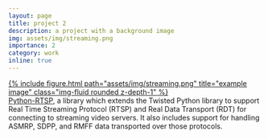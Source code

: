 ```yaml
---
layout: page
title: project 2
description: a project with a background image
img: assets/img/streaming.png
importance: 2
category: work
inline: true
---
```


<div class="row">
    <div class="col-sm-4">
        <a href="https://github.com/odie5533/Python-RTSP">{% include figure.html path="assets/img/streaming.png" title="example image" class="img-fluid rounded z-depth-1" %}</a>
    </div>
    <div class="col-sm-8">
        <a href="https://github.com/odie5533/Python-RTSP">Python-RTSP</a>, a library which extends the Twisted Python library to support Real Time Streaming Protocol (RTSP) and Real Data Transport (RDT) for connecting to streaming video servers. It also includes support for handling ASMRP, SDPP, and RMFF data transported over those protocols.
    </div>
</div>
